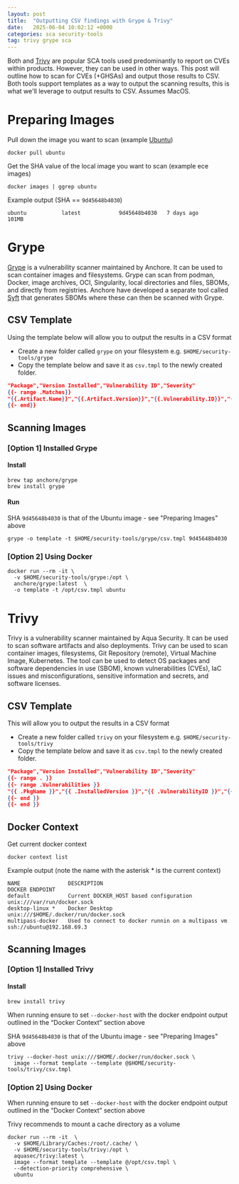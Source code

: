 ```yaml
---
layout: post
title:  "Outputting CSV findings with Grype & Trivy"
date:   2025-06-04 10:02:12 +0000
categories: sca security-tools
tag: trivy grype sca
---
```


Both  and [Trivy](https://github.com/aquasecurity/trivy) are popular SCA tools 
used predominantly to report on CVEs within products. However, they can be used in other ways. This post will outline 
how to scan for CVEs (+GHSAs) and output those results to CSV. Both tools support templates as a way to output the 
scanning results, this is what we'll leverage to output results to CSV. Assumes MacOS.


# Preparing Images

Pull down the image you want to scan (example [Ubuntu](https://hub.docker.com/_/ubuntu))

```shell
docker pull ubuntu
```

Get the SHA value of the local image you want to scan (example ece images)

```shell
docker images | ggrep ubuntu
```

Example output (SHA == `9d45648b4030`)

```
ubuntu           latest            9d45648b4030   7 days ago      101MB
```


# Grype

[Grype](https://github.com/anchore/grype) is a vulnerability scanner maintained by Anchore. It can be used to scan 
container images and filesystems. Grype can scan from podman, Docker, image archives, OCI, Singularity, local directories 
and files, SBOMs, and directly from registries. Anchore have developed a separate tool called 
[Syft](https://github.com/anchore/syft) that generates SBOMs where these can then be scanned with Grype.

## CSV Template
Using the template below will allow you to output the results in a CSV format
- Create a new folder called `grype` on your filesystem e.g. `$HOME/security-tools/grype`
- Copy the template below and save it as `csv.tmpl` to the newly created folder.

```json
"Package","Version Installed","Vulnerability ID","Severity"
{{- range .Matches}}
"{{.Artifact.Name}}","{{.Artifact.Version}}","{{.Vulnerability.ID}}","{{.Vulnerability.Severity}}"
{{- end}}
```

## Scanning Images

### [Option 1] Installed Grype

#### Install
```shell
brew tap anchore/grype
brew install grype
```

#### Run

SHA `9d45648b4030` is that of the Ubuntu image - see "Preparing Images" above

```shell
grype -o template -t $HOME/security-tools/grype/csv.tmpl 9d45648b4030  
```

### [Option 2] Using Docker

```shell
docker run --rm -it \
  -v $HOME/security-tools/grype:/opt \
  anchore/grype:latest  \
  -o template -t /opt/csv.tmpl ubuntu
```


# Trivy

Trivy is a vulnerability scanner maintained by Aqua Security. It can be used to scan software artifacts and also 
deployments. Trivy can be used to scan container images, filesystems, Git Repository (remote), Virtual Machine Image, 
Kubernetes. The tool can be used to detect OS packages and software dependencies in use (SBOM), known vulnerabilities 
(CVEs), IaC issues and misconfigurations, sensitive information and secrets, and software licenses.

## CSV Template

This will allow you to output the results in a CSV format
- Create a new folder called `trivy` on your filesystem e.g. `$HOME/security-tools/trivy`
- Copy the template below and save it as `csv.tmpl` to the newly created folder.

```json
"Package","Version Installed","Vulnerability ID","Severity"
{{- range . }}
{{- range .Vulnerabilities }}
"{{ .PkgName }}","{{ .InstalledVersion }}","{{ .VulnerabilityID }}","{{ .Severity }}"
{{- end }}
{{- end }}
```


## Docker Context

Get current docker context

```shell
docker context list
```

Example output (note the name with the asterisk * is the current context)
```
NAME               DESCRIPTION                                          DOCKER ENDPOINT                                 
default            Current DOCKER_HOST based configuration              unix:///var/run/docker.sock
desktop-linux *    Docker Desktop                                       unix:///$HOME/.docker/run/docker.sock
multipass-docker   Used to connect to docker runnin on a multipass vm   ssh://ubuntu@192.168.69.3
```

## Scanning Images

### [Option 1] Installed Trivy

#### Install

```shell
brew install trivy
```

When running ensure to set `--docker-host` with the docker endpoint output outlined in the “Docker Context” section above

SHA `9d45648b4030` is that of the Ubuntu image - see "Preparing Images" above

```shell
trivy --docker-host unix:///$HOME/.docker/run/docker.sock \
  image --format template --template @$HOME/security-tools/trivy/csv.tmpl  
```


### [Option 2] Using Docker

When running ensure to set `--docker-host` with the docker endpoint output outlined in the “Docker Context” section above

Trivy recommends to mount a cache directory as a volume

```shell
docker run --rm -it  \
  -v $HOME/Library/Caches:/root/.cache/ \
  -v $HOME/security-tools/trivy:/opt \
  aquasec/trivy:latest \
  image --format template --template @/opt/csv.tmpl \
  --detection-priority comprehensive \
  ubuntu
```
